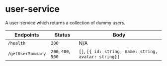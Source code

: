 # user-service
A user-service which returns a collection of dummy users.  

Endpoints | Status | Body
------------ | -------------| -------------
`/health` | `200` | N/A
`/getUserSummary` | `200`, `400`, `500` | `[]`, `[{ id: string, name: string, avatar: string}]`
